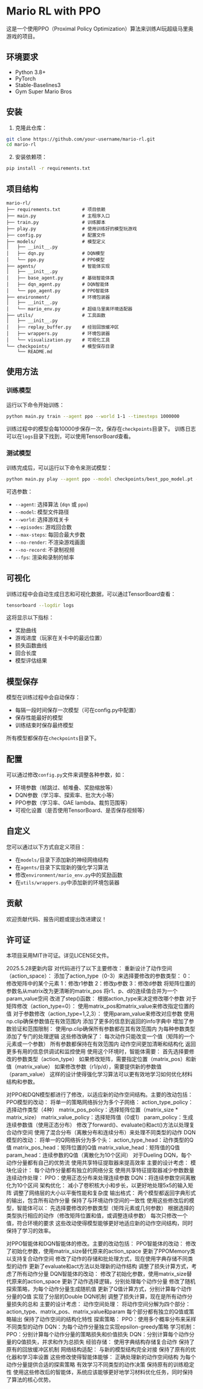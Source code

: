 # Mario RL with PPO

这是一个使用PPO（Proximal Policy Optimization）算法来训练AI玩超级马里奥游戏的项目。

## 环境要求

- Python 3.8+
- PyTorch
- Stable-Baselines3
- Gym Super Mario Bros

## 安装

1. 克隆此仓库：

```bash
git clone https://github.com/your-username/mario-rl.git
cd mario-rl
```

2. 安装依赖项：

```bash
pip install -r requirements.txt
```

## 项目结构

```
mario-rl/
├── requirements.txt        # 项目依赖
├── main.py                 # 主程序入口
├── train.py                # 训练脚本
├── play.py                 # 使用训练好的模型玩游戏
├── config.py               # 配置文件
├── models/                 # 模型定义
│   ├── __init__.py
│   ├── dqn.py              # DQN模型
│   └── ppo.py              # PPO模型
├── agents/                 # 智能体实现
│   ├── __init__.py
│   ├── base_agent.py       # 基础智能体类
│   ├── dqn_agent.py        # DQN智能体
│   └── ppo_agent.py        # PPO智能体
├── environment/            # 环境包装器
│   ├── __init__.py
│   └── mario_env.py        # 超级马里奥环境适配器
├── utils/                  # 工具函数
│   ├── __init__.py
│   ├── replay_buffer.py    # 经验回放缓冲区
│   ├── wrappers.py         # 环境包装器
│   └── visualization.py    # 可视化工具
└── checkpoints/            # 模型保存目录
    └── README.md
```

## 使用方法

### 训练模型

运行以下命令开始训练：

```bash
python main.py train --agent ppo --world 1-1 --timesteps 1000000
```

训练过程中的模型会每10000步保存一次，保存在`checkpoints`目录下。
训练日志可以在`logs`目录下找到，可以使用TensorBoard查看。

### 测试模型

训练完成后，可以运行以下命令来测试模型：

```bash
python main.py play --agent ppo --model checkpoints/best_ppo_model.pt --world 1-1 --no-record
```

可选参数：
- `--agent`: 选择算法 (`dqn` 或 `ppo`)
- `--model`: 模型文件路径
- `--world`: 选择游戏关卡
- `--episodes`: 游戏回合数
- `--max-steps`: 每回合最大步数
- `--no-render`: 不渲染游戏画面
- `--no-record`: 不录制视频
- `--fps`: 渲染和录制的帧率

## 可视化

训练过程中会自动生成日志和可视化数据，可以通过TensorBoard查看：

```bash
tensorboard --logdir logs
```

这将显示以下指标：
- 奖励曲线
- 游戏进度（玩家在关卡中的最远位置）
- 损失函数曲线
- 回合长度
- 模型评估结果

## 模型保存

模型在训练过程中会自动保存：
- 每隔一段时间保存一次模型（可在config.py中配置）
- 保存性能最好的模型
- 训练结束时保存最终模型

所有模型都保存在`checkpoints`目录下。

## 配置

可以通过修改`config.py`文件来调整各种参数，如：
- 环境参数（帧跳过、帧堆叠、奖励缩放等）
- DQN参数（学习率、探索率、批次大小等）
- PPO参数（学习率、GAE lambda、裁剪范围等）
- 可视化设置（是否使用TensorBoard、是否保存视频等）

## 自定义

您可以通过以下方式自定义项目：
- 在`models/`目录下添加新的神经网络结构
- 在`agents/`目录下实现新的强化学习算法
- 修改`environment/mario_env.py`中的奖励函数
- 在`utils/wrappers.py`中添加新的环境包装器

## 贡献

欢迎贡献代码、报告问题或提出改进建议！

## 许可证

本项目采用MIT许可证。详见LICENSE文件。

2025.5.28更新内容
对代码进行了以下主要修改：
重新设计了动作空间（action_space）：
添加了action_type（0-3）来选择要修改的参数类型：
0：修改矩阵中的某个元素
1：修改r1参数
2：修改p参数
3：修改d参数
将矩阵位置的参数名从matrix改为更清晰的matrix_pos
将r1、p、d的连续值合并为一个param_value空间
改进了step()函数：
根据action_type来决定修改哪个参数
对于矩阵修改（action_type=0）：
使用matrix_pos和matrix_value来修改指定位置的值
对于参数修改（action_type=1,2,3）：
使用param_value来修改对应参数
使用np.clip确保参数值在有效范围内
添加了更多的信息到返回的info字典中
增加了参数验证和范围限制：
使用np.clip确保所有参数都在其有效范围内
为每种参数类型添加了专门的处理逻辑
这些修改确保了：
每次动作只能改变一个值（矩阵的一个元素或一个参数）
所有参数都保持在有效范围内
动作空间更加清晰和结构化
返回更多有用的信息供调试和监控使用
使用这个环境时，智能体需要：
首先选择要修改的参数类型（action_type）
如果修改矩阵，需要指定位置（matrix_pos）和新值（matrix_value）
如果修改参数（r1/p/d），需要提供新的参数值（param_value）
这样的设计使得强化学习算法可以更有效地学习如何优化材料结构和参数。




对PPO和DQN模型都进行了修改，以适应新的动作空间结构。主要的改动包括：
PPO模型的改动：
将单一的策略网络拆分为多个子网络：
action_type_policy：选择动作类型（4种）
matrix_pos_policy：选择矩阵位置（matrix_size * matrix_size）
matrix_value_policy：选择矩阵值（0或1）
param_policy：生成连续参数值（使用正态分布）
修改了forward()、evaluate()和act()方法以处理复合动作空间
使用了混合分布（离散分布和连续分布）来处理不同类型的动作
DQN模型的改动：
将单一的Q网络拆分为多个头：
action_type_head：动作类型的Q值
matrix_pos_head：矩阵位置的Q值
matrix_value_head：矩阵值的Q值
param_head：连续参数的Q值（离散化为10个区间）
对于Dueling DQN，每个动作分量都有自己的优势流
使用共享特征提取器来提高效率
主要的设计考虑：
模块化设计：
每个动作分量都有独立的网络分支
使用共享特征提取器减少参数数量
连续动作处理：
PPO：使用正态分布来处理连续参数
DQN：将连续参数空间离散化为10个区间
架构优化：
减小了卷积核大小和步长，以更好地处理5x5的输入矩阵
调整了网络层的大小以平衡性能和复杂度
输出格式：
两个模型都返回字典形式的输出，包含所有动作分量
保持了与环境动作空间的一致性
使用这些修改后的模型，智能体可以：
先选择要修改的参数类型（矩阵元素或几何参数）
根据选择的类型执行相应的动作（修改矩阵位置和值，或调整连续参数）
每次只修改一个值，符合环境的要求
这些改动使得模型能够更好地适应新的动作空间结构，同时保持了学习的效率。


对PPO智能体和DQN智能体的修改。主要的改动包括：
PPO智能体的改动：
修改了初始化参数，使用matrix_size替代原来的action_space
更新了PPOMemory类以支持复合动作空间
修改了动作的存储和批处理方式，现在使用字典存储不同类型的动作
更新了evaluate和act方法以处理新的动作结构
调整了损失计算方式，考虑了所有动作分量
DQN智能体的改动：
修改了初始化参数，使用matrix_size替代原来的action_space
更新了动作选择逻辑，分别处理每个动作分量
修改了随机探索策略，为每个动作分量生成随机值
更新了Q值计算方式，分别计算每个动作分量的Q值
实现了分层的Double DQN机制
调整了损失计算，现在是所有动作分量损失的总和
主要的设计考虑：
动作空间处理：
将动作空间分解为四个部分：action_type、matrix_pos、matrix_value和param
每个部分都有独立的Q值或策略输出
保持了动作空间的结构化特性
探索策略：
PPO：使用多个概率分布来采样不同类型的动作
DQN：为每个动作分量独立实现epsilon-greedy策略
学习机制：
PPO：分别计算每个动作分量的策略损失和价值损失
DQN：分别计算每个动作分量的Q值损失，并求和作为总损失
经验存储：
使用字典结构存储复合动作
保持了原有的回放缓冲区机制
网络结构适配：
与新的模型结构完全对接
保持了原有的优化器和学习率设置
这些修改使得智能体能够：
正确处理新的动作空间结构
为每个动作分量提供合适的探索策略
有效学习不同类型的动作决策
保持原有的训练稳定性
使用这些修改后的智能体，系统应该能够更好地学习材料优化任务，同时保持了算法的核心优势。